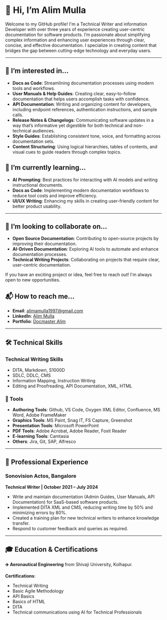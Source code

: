 # 👋 Hi, I’m Alim Mulla

Welcome to my GitHub profile! I'm a Technical Writer and information Developer with over three years of experience creating user-centric documentation for software products. I’m passionate about simplifying complex information and enhancing user experiences through clear, concise, and effective documentation. I specialize in creating content that bridges the gap between cutting-edge technology and everyday users.

---

## 👀 I’m interested in...

- **Docs as Code**: Streamlining documentation processes using modern tools and workflows.
- **User Manuals & Help Guides**: Creating clear, easy-to-follow documentation that helps users accomplish tasks with confidence.
- **API Documentation**: Writing and organizing content for developers, including endpoint references, authentication instructions, and sample calls.
- **Release Notes & Changelogs**: Communicating software updates in a way that’s informative yet digestible for both technical and non-technical audiences.
- **Style Guides**: Establishing consistent tone, voice, and formatting across documentation sets.
- **Content Structuring**: Using logical hierarchies, tables of contents, and visual cues to guide readers through complex topics.  

## 🌱 I’m currently learning...

- **AI Prompting**: Best practices for interacting with AI models and writing instructional documents.
- **Docs as Code**: Implementing modern documentation workflows to reduce tool costs and improve efficiency.
- **UI/UX Writing**: Enhancing my skills in creating user-friendly content for better product usability.

---

## 🤝 I’m looking to collaborate on...

- **Open Source Documentation**: Contributing to open-source projects by improving their documentation.
- **AI-Driven Documentation**: Exploring AI tools to automate and enhance documentation processes.
- **Technical Writing Projects**: Collaborating on projects that require clear, user-centric documentation.


If you have an exciting project or idea, feel free to reach out! I'm always open to new opportunities.

## 📬 How to reach me...

- **Email**: [alimamulla1997@gmail.com](mailto:alimamulla1997@gmail.com)
- **LinkedIn**: [Alim Mulla](https://www.linkedin.com/in/alim-mulla-b769a619b)
- **Portfolio**: [Docmaster Alim](https://github.com/alimamulla)

---

## 🛠️ Technical Skills

### Technical Writing Skills
- DITA, Markdown, S1000D  
- SDLC, DDLC, CMS  
- Information Mapping, Instruction Writing 
- Editing and Proofreading, API Documentation, XML, HTML  

### 🔧 Tools  
- **Authoring Tools**: Github, VS Code, Oxygen XML Editor, Confluence, MS Word, Adobe FrameMaker  
- **Graphics Tools**: MS Paint, Snag IT, FS Capture, Greenshot  
- **Presentation Tools**: Microsoft PowerPoint  
- **PDF Tools**: Adobe Acrobat, Adobe Reader, Foxit Reader  
- **E-learning Tools**: Camtasia  
- **Others**: Jira, Git, SAP, Alfresco

---

## 💼 Professional Experience


### Sonovision Actos, Bangalore  
**Technical Writer | October 2021 – July 2024**  
- Write and maintain documentation (Admin Guides, User Manuals, API Documentation) for SaaS-based software products.  
- Implemented DITA XML and CMS, reducing writing time by 50% and minimizing errors by 80%.  
- Created a training plan for new technical writers to enhance knowledge transfer.
- Respond to customer feedback and queries as required.

---

## 🎓 Education & Certifications

**✈️ Aeronautical Engineering** from Shivaji University, Kolhapur.

**Certifications**:
- Technical Writing  
- Basic Agile Methodology  
- API Basics    
- Basics of HTML  
- DITA
- Technical communications using AI for Technical Professionals
